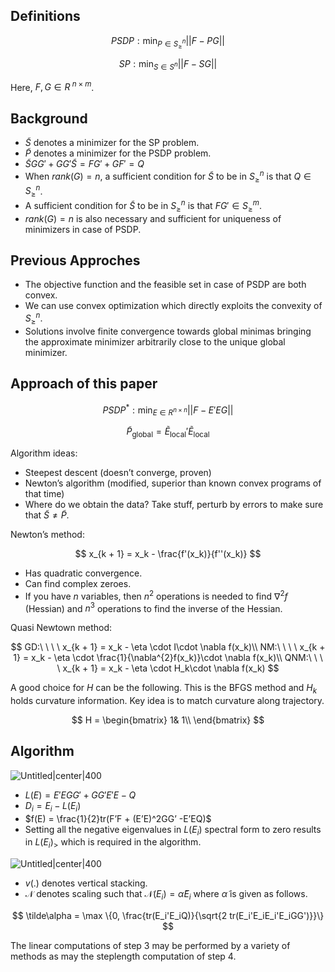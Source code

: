 ## Definitions

$$
PSDP: \min_{P\in S^n_{\geq}} ||F - PG||
$$

$$
SP: \min_{S\in S^n} ||F - SG||
$$

Here, $F, G \in R^{\ n\times m}$.

## Background

- $\tilde{S}$ denotes a minimizer for the SP problem.
- $\tilde{P}$ denotes a minimizer for the PSDP problem.
- $\tilde{S}GG'+ GG'\tilde{S} = FG' + GF' = Q$
- When  $rank(G) = n$, a sufficient condition for $\tilde{S}$ to be in $S^n_{\geq}$ is that $Q \in S^n_{\geq}$.
- A sufficient condition for $\tilde{S}$ to be in $S^n_{\geq}$ is that $FG' \in S^m_{\geq}$.
- $rank(G) = n$ is also necessary and sufficient for uniqueness of minimizers in case of PSDP.

## Previous Approches

- The objective function and the feasible set in case of PSDP are both convex.
- We can use convex optimization which directly exploits the convexity of $S^n_{\geq}$.
- Solutions involve finite convergence towards global minimas bringing the approximate minimizer arbitrarily close to the unique global minimizer.

## Approach of this paper

$$
PSDP^*: \min_{E \in R^{n\times n}} ||F - E'EG||
$$

$$
\tilde{P}_{\text{global}} = \tilde{E}_{\text{local}}'\tilde{E}_{\text{local}}
$$

Algorithm ideas:

- Steepest descent (doesn’t converge, proven)
- Newton’s algorithm (modified, superior than known convex programs of that time)
- Where do we obtain the data? Take stuff, perturb by errors to make sure that $\tilde{S} \neq \tilde{P}$.

Newton’s method:

$$
x_{k + 1} = x_k - \frac{f'(x_k)}{f''(x_k)}
$$

- Has quadratic convergence.
- Can find complex zeroes.
- If you have $n$ variables, then $n^2$ operations is needed to find $\nabla^2 f$ (Hessian) and $n^3$  operations to find the inverse of the Hessian.

Quasi Newtown method:

$$
GD:\ \ \ \ x_{k + 1} = x_k - \eta \cdot I\cdot \nabla f(x_k)\\
NM:\ \ \ \ x_{k + 1} = x_k - \eta \cdot \frac{1}{\nabla^{2}f(x_k)}\cdot \nabla f(x_k)\\
QNM:\ \ \ \ x_{k + 1} = x_k - \eta \cdot H_k\cdot \nabla f(x_k)
$$

A good choice for $H$  can be the following. This is the BFGS method and $H_k$ holds curvature information. Key idea is to match curvature along trajectory.

$$
H = \begin{bmatrix}
1& 1\\
\end{bmatrix}
$$

## Algorithm

![Untitled|center|400](Math%20and%20Formal%20Systems/images/PSDP%20Problem%206cabea65c10e4ffda66cca3275886bf0/Untitled.png)

- $L(E) = E'EGG' +GG'E'E - Q$
- $D_i = E_i-L(E_i)$
- $f(E) = \frac{1}{2}tr(F’F + (E’E)^2GG’ -E’EQ)$
- Setting all the negative eigenvalues in $L(E_i)$ spectral form to zero results in $L(E_i)_{>}$ which is required in the algorithm.

![Untitled|center|400](Math%20and%20Formal%20Systems/images/PSDP%20Problem%206cabea65c10e4ffda66cca3275886bf0/Untitled%201.png)

- $v(.)$  denotes vertical stacking.
- $\mathcal{N}$ denotes scaling such that $\mathcal{N}(E_i) = \tilde{\alpha} E_i$ where $\tilde\alpha$ is given as follows.

$$
\tilde\alpha = \max \{0, \frac{tr(E_i'E_iQ)}{\sqrt{2 tr(E_i'E_iE_i'E_iGG')}}\}
$$

The linear computations of step 3 may be performed by a variety of methods as may the steplength computation of step 4.